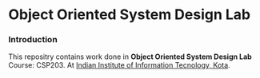 
# Object Oriented System Design Lab

### Introduction

This repositry contains work done in __Object Oriented System Design Lab__ Course: CSP203.
At [Indian Institute of Information Tecnology, Kota](http://iiitkota.ac.in).
